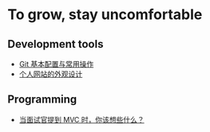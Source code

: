 # To grow, stay uncomfortable

## Development tools

- [Git 基本配置与常用操作](https://woozyzzz.github.io/blog/posts/development-tools/git-basic-configurations-and-operations)
- [个人网站的外观设计](https://woozyzzz.github.io/blog/posts/development-tools/personal-website-appearance-design)

## Programming

- [当面试官提到 MVC 时，你该想些什么？](https://woozyzzz.github.io/blog/posts/programming/what-should-you-think-about-when-an-interviewer-mentions-mvc)
